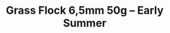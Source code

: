 ---
layout: product
title: "Grass Flock 6,5mm 50g – Early Summer"
price: "800" 
desc: "Statička trava"
img_path: "/assets/img/MSC63.webp"
brand: "ModelScene"
available: false
special_offer: false
new: false
soon: false
cat: "080000"
subcat: "080300"
subsubcat: "0N/A"
sifra: "MSC63"
popular: false
spec: false
---